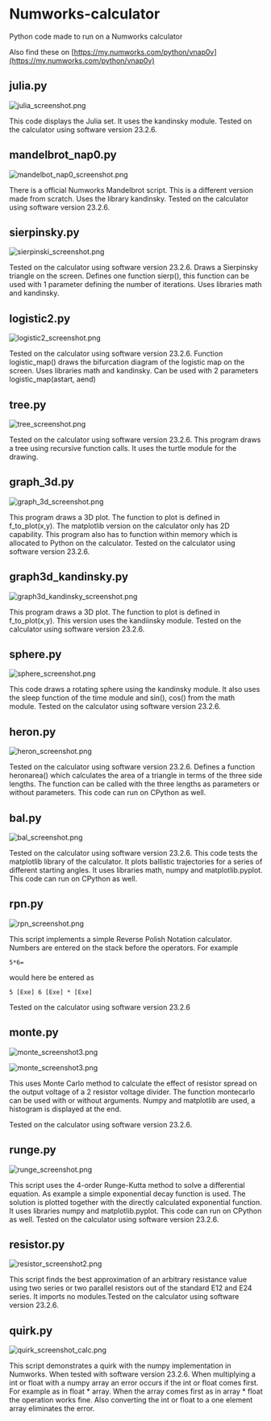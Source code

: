 # Numworks-calculator
Python code made to run on a Numworks calculator

Also find these on [https://my.numworks.com/python/vnap0v](https://my.numworks.com/python/vnap0v)

## julia.py

![julia_screenshot.png](julia_screenshot.png)

This code displays the Julia set. It uses the kandinsky module. Tested on the calculator using software version 23.2.6.

## mandelbrot_nap0.py

![mandelbot_nap0_screenshot.png](mandelbot_nap0_screenshot.png)

There is a official Numworks Mandelbrot script. This is a different version made from scratch. Uses the library kandinsky. Tested on the calculator using software version 23.2.6.

## sierpinsky.py

![sierpinski_screenshot.png](sierpinski_screenshot.png)

Tested on the calculator using software version 23.2.6. Draws a Sierpinsky triangle on the screen. Defines one function sierp(), this function can be used with 1 parameter defining the number of iterations. Uses libraries math and kandinsky.

## logistic2.py

![logistic2_screenshot.png](logistic2_screenshot.png)

Tested on the calculator using software version 23.2.6. Function logistic_map() draws the bifurcation diagram of the logistic map on the screen. Uses libraries math and kandinsky. Can be used with 2 parameters logistic_map(astart, aend)

## tree.py

![tree_screenshot.png](tree_screenshot.png)

Tested on the calculator using software version 23.2.6. This program draws a tree using recursive function calls. It uses the turtle module for the drawing.

## graph_3d.py

![graph_3d_screenshot.png](graph_3d_screenshot.png)

This program draws a 3D plot. The function to plot is defined in f_to_plot(x,y). The matplotlib version on the calculator only has 2D capability. This program also has to function within memory which is allocated to Python on the calculator. Tested on the calculator using software version 23.2.6.

## graph3d_kandinsky.py
![graph3d_kandinsky_screenshot.png](graph3d_kandinsky_screenshot.png)

This program draws a 3D plot. The function to plot is defined in f_to_plot(x,y). This version uses the kandiinsky module. Tested on the calculator using software version 23.2.6.

## sphere.py
![sphere_screenshot.png](sphere_screenshot.png)

This code draws a rotating sphere using the kandinsky module. It also uses the sleep function of the time module and sin(), cos() from the math module. Tested on the calculator using software version 23.2.6.

## heron.py

![heron_screenshot.png](heron_screenshot.png)

Tested on the calculator using software version 23.2.6. Defines a function heronarea() which calculates the area of a triangle in terms of the three side lengths. The function can be called with the three lengths as parameters or without parameters. This code can run on CPython as well.

## bal.py

![bal_screenshot.png](bal_screenshot.png)

Tested on the calculator using software version 23.2.6. This code tests the matplotlib library of the calculator. It plots ballistic trajectories for a series of different starting angles. It uses libraries math, numpy and matplotlib.pyplot. This code can run on CPython as well.

## rpn.py

![rpn_screenshot.png](rpn_screenshot.png)

This script implements a simple Reverse Polish Notation calculator. 
Numbers are entered on the stack before the operators. 
For example 
```
5*6=
```
would here be entered as 
```
5 [Exe] 6 [Exe] * [Exe]
```
Tested on the calculator using software version 23.2.6

## monte.py

![monte_screenshot3.png](monte_screenshot3.png)

![monte_screenshot3.png](monte_screenshot2.png)

This uses Monte Carlo method to calculate the effect of resistor spread on the output voltage of a 2 resistor voltage divider.
The function montecarlo can be used with or without arguments. Numpy and matplotlib are used, a histogram is displayed at the end. 

Tested on the calculator using software version 23.2.6.

## runge.py

![runge_screenshot.png](runge_screenshot.png)

This script uses the 4-order Runge-Kutta method to solve a differential equation.
As example a simple exponential decay function is used.
The solution is plotted together with the directly calculated exponential function.
It uses libraries  numpy and matplotlib.pyplot.
This code can run on CPython as well. Tested on the calculator using software version 23.2.6.

## resistor.py

![resistor_screenshot2.png](resistor_screenshot2.png)

This script finds the best approximation of an arbitrary resistance value using two series or two parallel resistors out of the standard E12 and E24 series. It imports no modules.Tested on the calculator using software version 23.2.6.

## quirk.py

![quirk_screenshot_calc.png](quirk_screenshot_calc.png)

This script demonstrates a quirk with the numpy implementation in Numworks. 
When tested with software version 23.2.6. 
When multiplying a int or float with a numpy array an error occurs if the int or float comes first. 
For example as in float * array. When the array comes first as in array * float the operation works fine. 
Also converting the int or float to a one element array eliminates the error.


